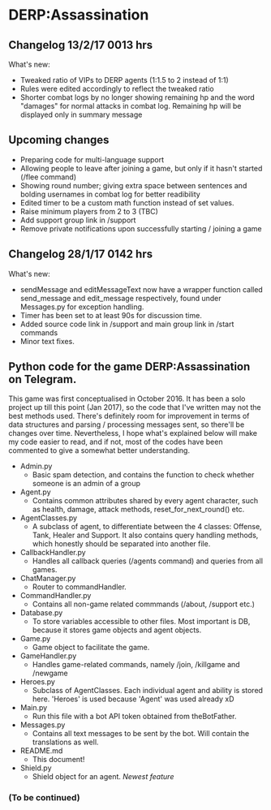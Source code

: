 # DERP:Assassination

## Changelog 13/2/17 0013 hrs
What's new:
  - Tweaked ratio of VIPs to DERP agents (1:1.5 to 2 instead of 1:1)
  - Rules were edited accordingly to reflect the tweaked ratio
  - Shorter combat logs by no longer showing remaining hp and the word "damages" for normal attacks in combat log. Remaining hp will be displayed only in summary message
  
## Upcoming changes
- Preparing code for multi-language support
- Allowing people to leave after joining a game, but only if it hasn't started (/flee command)
- Showing round number; giving extra space between sentences and bolding usernames in combat log for better readibility
- Edited timer to be a custom math function instead of set values.
- Raise minimum players from 2 to 3 (TBC)
- Add support group link in /support
- Remove private notifications upon successfully starting / joining a game

## Changelog 28/1/17 0142 hrs
What's new:
- sendMessage and editMessageText now have a wrapper function called send_message and edit_message respectively, found under Messages.py for exception handling.
- Timer has been set to at least 90s for discussion time.
- Added source code link in /support and main group link in /start commands
- Minor text fixes.

## Python code for the game DERP:Assassination on Telegram.

This game was first conceptualised in October 2016. It has been a solo project up till this point (Jan 2017), so the code that I've written may not the best methods used. There's definitely room for improvement in terms of data structures and parsing / processing messages sent, so there'll be changes over time.
Nevertheless, I hope what's explained below will make my code easier to read, and if not, most of the codes have been commented to give a somewhat better understanding. 

- Admin.py
  - Basic spam detection, and contains the function to check whether someone is an admin of a group
- Agent.py
  - Contains common attributes shared by every agent character, such as health, damage, attack methods, reset_for_next_round() etc.
- AgentClasses.py
  - A subclass of agent, to differentiate between the 4 classes: Offense, Tank, Healer and Support. It also contains query handling methods, which honestly should be separated into another file.
- CallbackHandler.py
  - Handles all callback queries (/agents command) and queries from all games.
- ChatManager.py
  - Router to commandHandler.
- CommandHandler.py
  - Contains all non-game related commmands (/about, /support etc.)
- Database.py
  - To store variables accessible to other files. Most important is DB, because it stores game objects and agent objects.
- Game.py
  - Game object to facilitate the game.
- GameHandler.py
  - Handles game-related commands, namely /join, /killgame and /newgame
- Heroes.py
  - Subclass of AgentClasses. Each individual agent and ability is stored here. 'Heroes' is used because 'Agent' was used already xD
- Main.py
  - Run this file with a bot API token obtained from theBotFather.
- Messages.py
  - Contains all text messages to be sent by the bot. Will contain the translations as well.
- README.md
  - This document!
- Shield.py
  - Shield object for an agent. *Newest feature*

### (To be continued)
